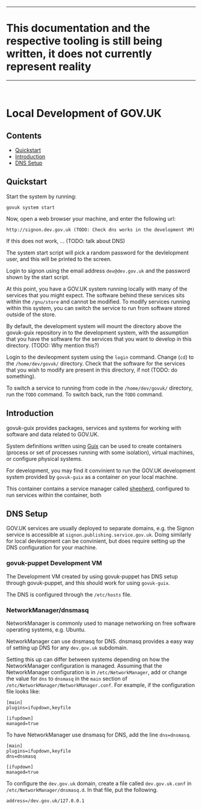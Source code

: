 ***
# __This documentation and the respective tooling is still being written, it does not currently represent reality__
***
<br>

# Local Development of GOV.UK

## Contents

 - [Quickstart](#quickstart)
 - [Introduction](#introduction)
 - [DNS Setup](#dns-setup)

## Quickstart

Start the system by running:

```
govuk system start
```

Now, open a web browser your machine, and enter the following url:

```
http://signon.dev.gov.uk (TODO: Check dns works in the development VM)
```

If this does not work, ... (TODO: talk about DNS)

The system start script will pick a random password for the
devlelopment user, and this will be printed to the screen.

Login to signon using the email address `dev@dev.gov.uk` and the
password shown by the start script.

At this point, you have a GOV.UK system running locally with many of
the services that you might expect. The software behind these services
sits within the `/gnu/store` and cannot be modified. To modify
services running within this system, you can switch the service to run
from software stored outside of the store.

By default, the development system will mount the directory above the
govuk-guix repository in to the development system, with the
assumption that you have the software for the services that you want
to develop in this directory. (TODO: Why mention this?)

Login to the devleopment system using the `login` command. Change
(`cd`) to the `/home/dev/govuk/` directory. Check that the software
for the services that you wish to modify are present in this
directory, if not (TODO: do something).

To switch a service to running from code in the `/home/dev/govuk/`
directory, run the `TODO` command. To switch back, run the `TODO`
command.

## Introduction

govuk-guix provides packages, services and systems for working with
software and data related to GOV.UK.

System definitions written using [Guix][guix] can be used to create
containers (process or set of processes running with some isolation),
virtual machines, or configure physical systems.

For development, you may find it convinient to run the GOV.UK
development system provided by `govuk-guix` as a container on your
local machine.

This container contains a service manager called [shepherd][shepherd],
configured to run services within the container, both 

## DNS Setup

GOV.UK services are usually deployed to separate domains, e.g. the
Signon service is accessible at
`signon.publishing.service.gov.uk`. Doing similarly for local
devleopment can be convinient, but does require setting up the DNS
configuration for your machine.

### govuk-puppet Development VM

The Development VM created by using govuk-puppet has DNS setup through
govuk-puppet, and this should work for using `govuk-guix`.

The DNS is configured through the `/etc/hosts` file.

### NetworkManager/dnsmasq

NetworkManager is commonly used to manage networking on free software
operating systems, e.g. Ubuntu.

NetworkManager can use dnsmasq for DNS. dnsmasq provides a easy way of
setting up DNS for any `dev.gov.uk` subdomain.

Setting this up can differ between systems depending on how the
NetworkManager configuration is managed. Assuming that the
NetworkManager configuration is in `/etc/NetworkManager`, add or
change the value for `dns` to `dnsmasq` in the `main` section of
`/etc/NetworkManager/NetworkManager.conf`. For example, if the
configuration file looks like:

```
[main]
plugins=ifupdown,keyfile

[ifupdown]
managed=true
```

To have NetworkManager use dnsmasq for DNS, add the line `dns=dnsmasq`.


```
[main]
plugins=ifupdown,keyfile
dns=dnsmasq

[ifupdown]
managed=true
```

To configure the `dev.gov.uk` domain, create a file called
`dev.gov.uk.conf` in `/etc/NetworkManager/dnsmasq.d`. In that file,
put the following.

```
address=/dev.gov.uk/127.0.0.1
```


[govuk-guix]: https://github.com/alphagov/govuk-guix
[guix]: https://gnu.org/software/guix
[shepherd]: https://www.gnu.org/software/shepherd/
